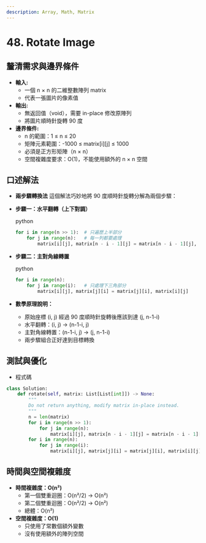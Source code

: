 ```yaml
---
description: Array, Math, Matrix
---
```


# 48. Rotate Image

## 釐清需求與邊界條件

* **輸入:**
  * 一個 n × n 的二維整數陣列 matrix
  * 代表一張圖片的像素值
* **輸出:**
  * 無返回值（void），需要 in-place 修改原陣列
  * 將圖片順時針旋轉 90 度
* **邊界條件:**
  * n 的範圍：1 ≤ n ≤ 20
  * 矩陣元素範圍：-1000 ≤ matrix\[i]\[j] ≤ 1000
  * 必須是正方形矩陣（n × n）
  * 空間複雜度要求：O(1)，不能使用額外的 n × n 空間

## 口述解法

* **兩步驟轉換法** 這個解法巧妙地將 90 度順時針旋轉分解為兩個步驟：
*   **步驟一：水平翻轉（上下對調）**

    python

    ```python
    for i in range(n >> 1):  # 只遍歷上半部分
        for j in range(n):   # 每一列都要處理
            matrix[i][j], matrix[n - i - 1][j] = matrix[n - i - 1][j], matrix[i][j]
    ```
*   **步驟二：主對角線轉置**

    python

    ```python
    for i in range(n):
        for j in range(i):   # 只處理下三角部分
            matrix[i][j], matrix[j][i] = matrix[j][i], matrix[i][j]
    ```
* **數學原理說明：**
  * 原始座標 (i, j) 經過 90 度順時針旋轉後應該到達 (j, n-1-i)
  * 水平翻轉：(i, j) → (n-1-i, j)
  * 主對角線轉置：(n-1-i, j) → (j, n-1-i)
  * 兩步驟組合正好達到目標轉換

## 測試與優化

* 程式碼

```python
class Solution:
    def rotate(self, matrix: List[List[int]]) -> None:
        """
        Do not return anything, modify matrix in-place instead.
        """
        n = len(matrix)
        for i in range(n >> 1):
            for j in range(n):
                matrix[i][j], matrix[n - i - 1][j] = matrix[n - i - 1][j], matrix[i][j]
        for i in range(n):
            for j in range(i):
                matrix[i][j], matrix[j][i] = matrix[j][i], matrix[i][j]
```

## 時間與空間複雜度

* **時間複雜度：O(n²)**
  * 第一個雙重迴圈：O(n²/2) → O(n²)
  * 第二個雙重迴圈：O(n²/2) → O(n²)
  * 總體：O(n²)
* **空間複雜度：O(1)**
  * 只使用了常數個額外變數
  * 沒有使用額外的陣列空間
